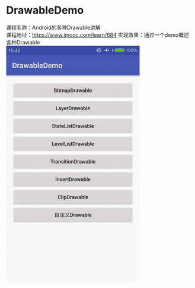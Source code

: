 # DrawableDemo
课程名称：Android的各种Drawable讲解</br>
课程地址：https://www.imooc.com/learn/684
实现效果：通过一个demo概述各种Drawable</br>
![Image text](https://github.com/ChouBaoDxs/MyResources/blob/master/image/Android_Study/慕课网/DrawableDemo.gif)